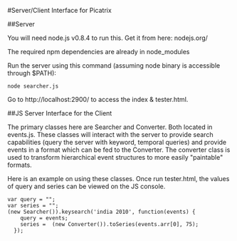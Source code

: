 #Server/Client Interface for Picatrix

##Server

You will need node.js v0.8.4 to run this. Get it from here: nodejs.org/

The required npm dependencies are already in node_modules

Run the server using this command (assuming node binary is accessible
through $PATH):

```node searcher.js```

Go to http://localhost:2900/ to access the index & tester.html.


##JS Server Interface for the Client

The primary classes here are Searcher and Converter. Both located in
events.js. These classes will interact with the server to provide
search capabilities (query the server with keyword, temporal queries)
and provide events in a format which can be fed to the Converter. The
converter class is used to transform hierarchical event structures to
more easily "paintable" formats.

Here is an example on using these classes. Once run tester.html, the
values of query and series can be viewed on the JS console.

```
var query = "";
var series = "";
(new Searcher()).keysearch('india 2010', function(events) {
    query = events;
    series =  (new Converter()).toSeries(events.arr[0], 75);
  });
```
